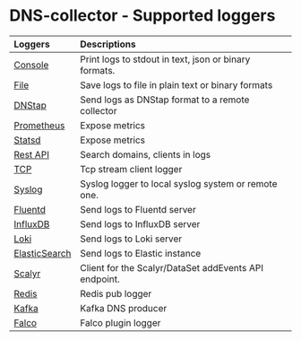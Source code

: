 # DNS-collector - Supported loggers

| Loggers                                 | Descriptions                                          |
| :-------------------------------------- |:------------------------------------------------------|
| [Console](loggers/logger_stdout.md)             | Print logs to stdout in text, json or binary formats. |
| [File](loggers/logger_file.md)                  | Save logs to file in plain text or binary formats     |
| [DNStap](loggers/logger_dnstap.md)              | Send logs as DNStap format to a remote collector      |
| [Prometheus](loggers/logger_prometheus.md)      | Expose metrics                                        |
| [Statsd](loggers/logger_statsd.md)              | Expose metrics                                        |
| [Rest API](loggers/logger_restapi.md)           | Search domains, clients in logs                       |
| [TCP](loggers/logger_tcp.md)                    | Tcp stream client logger                              |
| [Syslog](loggers/logger_syslog.md)              | Syslog logger to local syslog system or remote one.   |
| [Fluentd](loggers/logger_fluentd.md)            | Send logs to Fluentd server                           |
| [InfluxDB](loggers/logger_influxdb.md)          | Send logs to InfluxDB server                          |
| [Loki](loggers/logger_loki.md)                  | Send logs to Loki server                              |
| [ElasticSearch](loggers/logger_elasticsearch.md) | Send logs to Elastic instance                         |
| [Scalyr](loggers/logger_scalyr.md)              | Client for the Scalyr/DataSet addEvents API endpoint. |
| [Redis](loggers/logger_redis.md)                | Redis pub logger                                      |
| [Kafka](loggers/logger_kafka.md)                | Kafka DNS producer                                    |
| [Falco](loggers/logger_falco.md)                | Falco plugin logger                                   |
